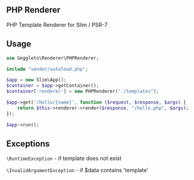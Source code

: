 ## PHP Renderer
PHP Template Renderer for Slim / PSR-7

## Usage

```php
use Geggleto\Renderer\PHPRenderer;

include "vendor/autoload.php";

$app = new Slim\App();
$container = $app->getContainer();
$container['renderer'] = new PHPRenderer("./templates");

$app->get('/hello/{name}', function ($request, $response, $args) {
    return $this->renderer->render($response, "/hello.php", $args);
});

$app->run();
```

## Exceptions
`\RuntimeException` - if template does not exist

`\InvalidArgumentException` - if $data contains 'template'